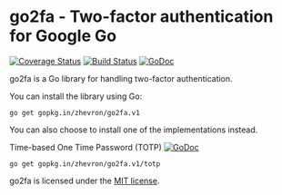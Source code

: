 go2fa - Two-factor authentication for Google Go
===============================================

[![Coverage Status](https://img.shields.io/coveralls/zhevron/go2fa.svg)](https://coveralls.io/r/zhevron/go2fa)
[![Build Status](https://travis-ci.org/zhevron/go2fa.svg?branch=master)](https://travis-ci.org/zhevron/go2fa)
[![GoDoc](https://godoc.org/github.com/zhevron/go2fa?status.svg)](https://godoc.org/github.com/zhevron/go2fa)

go2fa is a Go library for handling two-factor authentication.

You can install the library using Go:

```
go get gopkg.in/zhevron/go2fa.v1
```

You can also choose to install one of the implementations instead.

Time-based One Time Password (TOTP) [![GoDoc](https://godoc.org/github.com/zhevron/go2fa/totp?status.svg)](https://godoc.org/github.com/zhevron/go2fa/totp)
```
go get gopkg.in/zhevron/go2fa.v1/totp
```

go2fa is licensed under the [MIT license](http://opensource.org/licenses/MIT).
